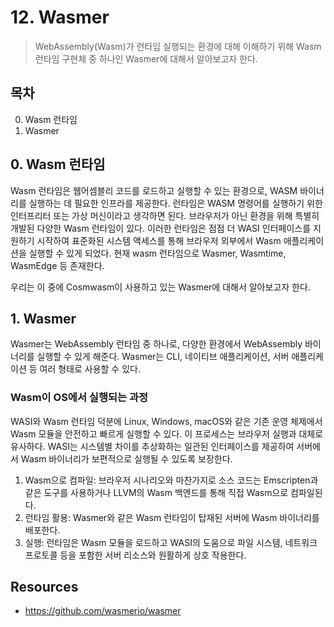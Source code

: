 # 12. Wasmer 
> WebAssembly(Wasm)가 런타임 실행되는 환경에 대해 이해하기 위해 Wasm 런타임 구현체 중 하나인 Wasmer에 대해서 알아보고자 한다. 

## 목차
0. Wasm 런타임
1. Wasmer

## 0. Wasm 런타임
Wasm 런타임은 웹어셈블리 코드를 로드하고 실행할 수 있는 환경으로, WASM 바이너리를 실행하는 데 필요한 인프라를 제공한다. 런타임은 WASM 명령어를 실행하기 위한 인터프리터 또는 가상 머신이라고 생각하면 된다. 브라우저가 아닌 환경을 위해 특별히 개발된 다양한 Wasm 런타임이 있다. 이러한 런타임은 점점 더 WASI 인터페이스를 지원하기 시작하여 표준화된 시스템 액세스를 통해 브라우저 외부에서 Wasm 애플리케이션을 실행할 수 있게 되었다. 현재 wasm 런타임으로 Wasmer, Wasmtime, WasmEdge 등 존재한다.

우리는 이 중에 Cosmwasm이 사용하고 있는 Wasmer에 대해서 알아보고자 한다.

## 1. Wasmer
Wasmer는 WebAssembly 런타임 중 하나로, 다양한 환경에서 WebAssembly 바이너리를 실행할 수 있게 해준다. Wasmer는 CLI, 네이티브 애플리케이션, 서버 애플리케이션 등 여러 형태로 사용할 수 있다.

### Wasm이 OS에서 실행되는 과정
WASI와 Wasm 런타임 덕분에 Linux, Windows, macOS와 같은 기존 운영 체제에서 Wasm 모듈을 안전하고 빠르게 실행할 수 있다. 이 프로세스는 브라우저 실행과 대체로 유사하다. WASI는 시스템별 차이를 추상화하는 일관된 인터페이스를 제공하여 서버에서 Wasm 바이너리가 보편적으로 실행될 수 있도록 보장한다.
1. Wasm으로 컴파일: 브라우저 시나리오와 마찬가지로 소스 코드는 Emscripten과 같은 도구를 사용하거나 LLVM의 Wasm 백엔드를 통해 직접 Wasm으로 컴파일된다.
2. 런타임 활용: Wasmer와 같은 Wasm 런타임이 탑재된 서버에 Wasm 바이너리를 배포한다.
3. 실행: 런타임은 Wasm 모듈을 로드하고 WASI의 도움으로 파일 시스템, 네트워크 프로토콜 등을 포함한 서버 리소스와 원활하게 상호 작용한다.



## Resources
- https://github.com/wasmerio/wasmer
